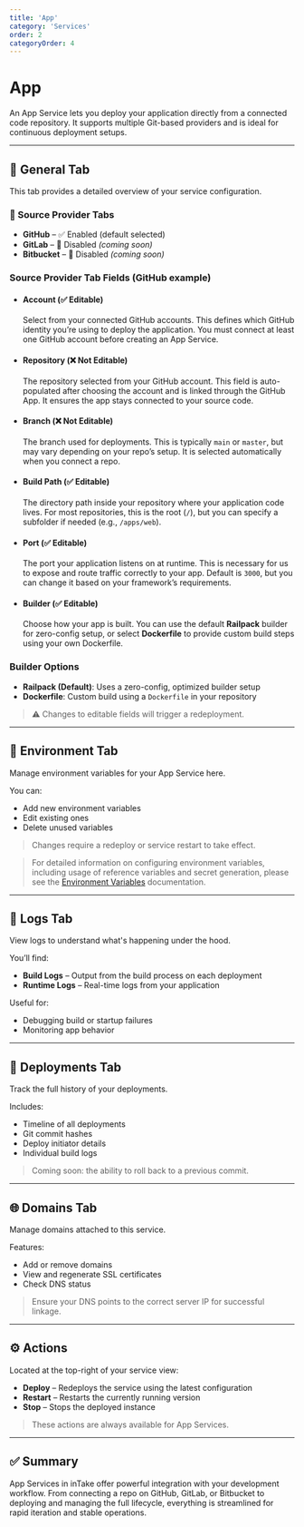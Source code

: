 ```yaml
---
title: 'App'
category: 'Services'
order: 2
categoryOrder: 4
---
```


# App

An App Service lets you deploy your application directly from a connected code
repository. It supports multiple Git-based providers and is ideal for continuous
deployment setups.

---

## 🔧 General Tab

This tab provides a detailed overview of your service configuration.

### 🧩 Source Provider Tabs

- **GitHub** – ✅ Enabled (default selected)
- **GitLab** – 🚫 Disabled _(coming soon)_
- **Bitbucket** – 🚫 Disabled _(coming soon)_

### Source Provider Tab Fields (GitHub example)

- #### Account (✅ Editable)

  Select from your connected GitHub accounts. This defines which GitHub identity
  you’re using to deploy the application. You must connect at least one GitHub
  account before creating an App Service.

- #### Repository (❌ Not Editable)

  The repository selected from your GitHub account. This field is auto-populated
  after choosing the account and is linked through the GitHub App. It ensures
  the app stays connected to your source code.

- #### Branch (❌ Not Editable)

  The branch used for deployments. This is typically `main` or `master`, but may
  vary depending on your repo’s setup. It is selected automatically when you
  connect a repo.

- #### Build Path (✅ Editable)

  The directory path inside your repository where your application code lives.
  For most repositories, this is the root (`/`), but you can specify a subfolder
  if needed (e.g., `/apps/web`).

- #### Port (✅ Editable)

  The port your application listens on at runtime. This is necessary for us to
  expose and route traffic correctly to your app. Default is `3000`, but you can
  change it based on your framework’s requirements.

- #### Builder (✅ Editable)
  Choose how your app is built. You can use the default **Railpack** builder for
  zero-config setup, or select **Dockerfile** to provide custom build steps
  using your own Dockerfile.

### Builder Options

- **Railpack (Default)**: Uses a zero-config, optimized builder setup
- **Dockerfile**: Custom build using a `Dockerfile` in your repository

> ⚠️ Changes to editable fields will trigger a redeployment.

---

## 🌱 Environment Tab

Manage environment variables for your App Service here.

You can:

- Add new environment variables
- Edit existing ones
- Delete unused variables

> Changes require a redeploy or service restart to take effect.

> For detailed information on configuring environment variables, including usage
> of reference variables and secret generation, please see the
> [Environment Variables](./environment-variables) documentation.

---

## 📜 Logs Tab

View logs to understand what's happening under the hood.

You’ll find:

- **Build Logs** – Output from the build process on each deployment
- **Runtime Logs** – Real-time logs from your application

Useful for:

- Debugging build or startup failures
- Monitoring app behavior

---

## 🚀 Deployments Tab

Track the full history of your deployments.

Includes:

- Timeline of all deployments
- Git commit hashes
- Deploy initiator details
- Individual build logs

> Coming soon: the ability to roll back to a previous commit.

---

## 🌐 Domains Tab

Manage domains attached to this service.

Features:

- Add or remove domains
- View and regenerate SSL certificates
- Check DNS status

> Ensure your DNS points to the correct server IP for successful linkage.

---

## ⚙️ Actions

Located at the top-right of your service view:

- **Deploy** – Redeploys the service using the latest configuration
- **Restart** – Restarts the currently running version
- **Stop** – Stops the deployed instance

> These actions are always available for App Services.

---

## ✅ Summary

App Services in inTake offer powerful integration with your development workflow.
From connecting a repo on GitHub, GitLab, or Bitbucket to deploying and managing
the full lifecycle, everything is streamlined for rapid iteration and stable
operations.
